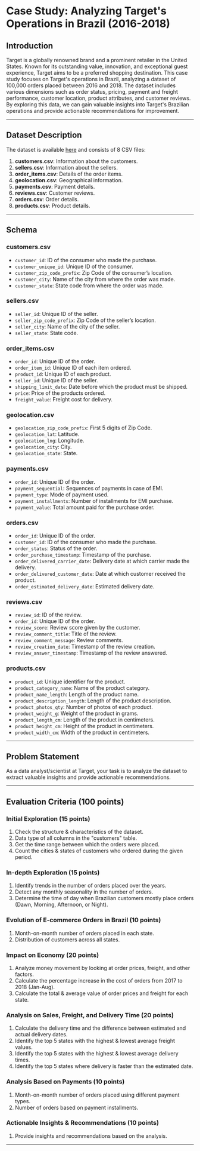 # Case Study: Analyzing Target's Operations in Brazil (2016-2018)

## Introduction
Target is a globally renowned brand and a prominent retailer in the United States. Known for its outstanding value, innovation, and exceptional guest experience, Target aims to be a preferred shopping destination. This case study focuses on Target's operations in Brazil, analyzing a dataset of 100,000 orders placed between 2016 and 2018. The dataset includes various dimensions such as order status, pricing, payment and freight performance, customer location, product attributes, and customer reviews. By exploring this data, we can gain valuable insights into Target's Brazilian operations and provide actionable recommendations for improvement.

---

## Dataset Description
The dataset is available [here](https://drive.google.com/drive/folders/1oZOQW_jnaz-yhm5HAQJhIeOqezjl6BRf?usp=sharing) and consists of 8 CSV files:

1. **customers.csv**: Information about the customers.
2. **sellers.csv**: Information about the sellers.
3. **order_items.csv**: Details of the order items.
4. **geolocation.csv**: Geographical information.
5. **payments.csv**: Payment details.
6. **reviews.csv**: Customer reviews.
7. **orders.csv**: Order details.
8. **products.csv**: Product details.

---

## Schema
### **customers.csv**
- `customer_id`: ID of the consumer who made the purchase.
- `customer_unique_id`: Unique ID of the consumer.
- `customer_zip_code_prefix`: Zip Code of the consumer’s location.
- `customer_city`: Name of the city from where the order was made.
- `customer_state`: State code from where the order was made.

### **sellers.csv**
- `seller_id`: Unique ID of the seller.
- `seller_zip_code_prefix`: Zip Code of the seller’s location.
- `seller_city`: Name of the city of the seller.
- `seller_state`: State code.

### **order_items.csv**
- `order_id`: Unique ID of the order.
- `order_item_id`: Unique ID of each item ordered.
- `product_id`: Unique ID of each product.
- `seller_id`: Unique ID of the seller.
- `shipping_limit_date`: Date before which the product must be shipped.
- `price`: Price of the products ordered.
- `freight_value`: Freight cost for delivery.

### **geolocation.csv**
- `geolocation_zip_code_prefix`: First 5 digits of Zip Code.
- `geolocation_lat`: Latitude.
- `geolocation_lng`: Longitude.
- `geolocation_city`: City.
- `geolocation_state`: State.

### **payments.csv**
- `order_id`: Unique ID of the order.
- `payment_sequential`: Sequences of payments in case of EMI.
- `payment_type`: Mode of payment used.
- `payment_installments`: Number of installments for EMI purchase.
- `payment_value`: Total amount paid for the purchase order.

### **orders.csv**
- `order_id`: Unique ID of the order.
- `customer_id`: ID of the consumer who made the purchase.
- `order_status`: Status of the order.
- `order_purchase_timestamp`: Timestamp of the purchase.
- `order_delivered_carrier_date`: Delivery date at which carrier made the delivery.
- `order_delivered_customer_date`: Date at which customer received the product.
- `order_estimated_delivery_date`: Estimated delivery date.

### **reviews.csv**
- `review_id`: ID of the review.
- `order_id`: Unique ID of the order.
- `review_score`: Review score given by the customer.
- `review_comment_title`: Title of the review.
- `review_comment_message`: Review comments.
- `review_creation_date`: Timestamp of the review creation.
- `review_answer_timestamp`: Timestamp of the review answered.

### **products.csv**
- `product_id`: Unique identifier for the product.
- `product_category_name`: Name of the product category.
- `product_name_length`: Length of the product name.
- `product_description_length`: Length of the product description.
- `product_photos_qty`: Number of photos of each product.
- `product_weight_g`: Weight of the product in grams.
- `product_length_cm`: Length of the product in centimeters.
- `product_height_cm`: Height of the product in centimeters.
- `product_width_cm`: Width of the product in centimeters.

---

## Problem Statement
As a data analyst/scientist at Target, your task is to analyze the dataset to extract valuable insights and provide actionable recommendations.

---

## Evaluation Criteria (100 points)

### **Initial Exploration (15 points)**
1. Check the structure & characteristics of the dataset.
2. Data type of all columns in the "customers" table.
3. Get the time range between which the orders were placed.
4. Count the cities & states of customers who ordered during the given period.

### **In-depth Exploration (15 points)**
1. Identify trends in the number of orders placed over the years.
2. Detect any monthly seasonality in the number of orders.
3. Determine the time of day when Brazilian customers mostly place orders (Dawn, Morning, Afternoon, or Night).

### **Evolution of E-commerce Orders in Brazil (10 points)**
1. Month-on-month number of orders placed in each state.
2. Distribution of customers across all states.

### **Impact on Economy (20 points)**
1. Analyze money movement by looking at order prices, freight, and other factors.
2. Calculate the percentage increase in the cost of orders from 2017 to 2018 (Jan-Aug).
3. Calculate the total & average value of order prices and freight for each state.

### **Analysis on Sales, Freight, and Delivery Time (20 points)**
1. Calculate the delivery time and the difference between estimated and actual delivery dates.
2. Identify the top 5 states with the highest & lowest average freight values.
3. Identify the top 5 states with the highest & lowest average delivery times.
4. Identify the top 5 states where delivery is faster than the estimated date.

### **Analysis Based on Payments (10 points)**
1. Month-on-month number of orders placed using different payment types.
2. Number of orders based on payment installments.

### **Actionable Insights & Recommendations (10 points)**
1. Provide insights and recommendations based on the analysis.

---

